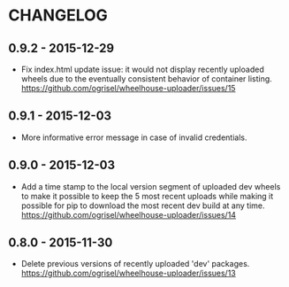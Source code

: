 # CHANGELOG

## 0.9.2 - 2015-12-29

  - Fix index.html update issue: it would not display recently
    uploaded wheels due to the eventually consistent behavior of
    container listing.
    https://github.com/ogrisel/wheelhouse-uploader/issues/15

## 0.9.1 - 2015-12-03

  - More informative error message in case of invalid credentials.

## 0.9.0 - 2015-12-03

  - Add a time stamp to the local version segment of uploaded dev
    wheels to make it possible to keep the 5 most recent uploads
    while making it possible for pip to download the most recent
    dev build at any time.
    https://github.com/ogrisel/wheelhouse-uploader/issues/14

## 0.8.0 - 2015-11-30

  - Delete previous versions of recently uploaded 'dev' packages.
    https://github.com/ogrisel/wheelhouse-uploader/issues/13
